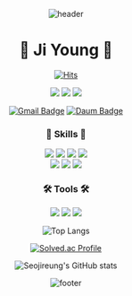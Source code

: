 <div align="center">

<!-- 타이핑 글씨 -->
<!--[![Typing SVG](https://readme-typing-svg.herokuapp.com/?color=4f4f4f&lines=Thank+you+for+visiting!&font=Caveat&size=40)](https://git.io/typing-svg)-->

<!-- header -->

<!-- upside wave -->
![header](https://capsule-render.vercel.app/api?type=waving&color=0:4c616d,40:bdc8cd,70:efe6e4,100:dfe8e8&text=&animation=fadeIn&fontSize=40&fontAlignY=50&fontAlign=67&height=150&fontColor=4c444f)

# 🌿 Ji Young 🌿

<!-- hits -->
[![Hits](https://hits.seeyoufarm.com/api/count/incr/badge.svg?url=https%3A%2F%2Fgithub.com%2Fseojireung&count_bg=%2330BE52&title_bg=%23386236&icon=github.svg&icon_color=%23E7E7E7&title=Github&edge_flat=true)](https://hits.seeyoufarm.com)

<!-- blog etc -->
<a href="https://github.com/seojireung"><img src="https://img.shields.io/badge/- seojireung-181717?style=flat-square&logo=GitHub&logoColor=white&link=https://github.com/seojireung"/></a>  <a href="https://jygarden.tistory.com/"><img src="https://img.shields.io/badge/- TechBlog-000000?style=flat-square&logo=Tistory&logoColor=white&link=https://jygarden.tistory.com/"/></a>  <a href=""><img src="https://img.shields.io/badge/- Portfolio-000000?style=flat-square&logo=Notion&logoColor=white&link="/></a>
<!-- contact -->
[![Gmail Badge](https://img.shields.io/badge/Gmail-d14836?style=flat-square&logo=Gmail&logoColor=white&link=mailto:seojy1259@gmail.com)](mailto:seojy1259@gmail.com)  [![Daum Badge](https://img.shields.io/badge/-Daum%20Mail-1186ed?style=flat-square&logo=Minutemailer&logoColor=white&link=mailto:jiyeong5599@daum.net
)](mailto:jiyeong5599@daum.net)

### 💪 Skills 💪

<img src="https://img.shields.io/badge/Java-007396?style=flat-square&logo=java&logoColor=white"/>  <img src="https://img.shields.io/badge/HTML5-E34F26?style=flat-square&logo=html5&logoColor=white"/>  <img src="https://img.shields.io/badge/CSS3-1572B6?style=flat-square&logo=css3&logoColor=white"/>  <img src="https://img.shields.io/badge/JavaScript-F7DF1E?style=flat-square&logo=JavaScript&logoColor=white"/>  
<img src="https://img.shields.io/badge/Oracle-F80000?style=flat-square&logo=Oracle&logoColor=white"/>  <img src="https://img.shields.io/badge/Spring-6DB33F?style=flat-square&logo=Spring&logoColor=white"/>  <img src="https://img.shields.io/badge/Spring Boot-6DB33F?style=flat-square&logo=Spring Boot&logoColor=white"/>

### 🛠 Tools 🛠

<img src="https://img.shields.io/badge/Eclipse%20IDE-2C2255?style=flat-square&logo=Eclipse IDE&logoColor=white"/>  <img src="https://img.shields.io/badge/Visual%20Studio%20Code-007ACC?style=flat-square&logo=Visual Studio Code&logoColor=white"/>  <img src="https://img.shields.io/badge/Sourcetree-0052CC?style=flat-square&logo=Sourcetree&logoColor=white"/>

<!-- languages -->

![Top Langs](https://github-readme-stats.vercel.app/api/top-langs/?username=seojireung&layout=compact&theme=tokyonight)</br>
<!-- 백준티어 -->
[![Solved.ac Profile](http://mazassumnida.wtf/api/v2/generate_badge?boj=seo1259)](https://solved.ac/seo1259/)
<!-- stats -->
<!--![Seojireung's GitHub stats](https://github-readme-stats.vercel.app/api?username=seojireung&show_icons=true&theme=tokyonight)-->
![Seojireung's GitHub stats](https://github-readme-stats.vercel.app/api?username=seojireung&show_icons=true&theme=tokyonight)

<!--footer-->
<!-- downside wave -->
![footer](https://capsule-render.vercel.app/api?type=waving&color=0:4c616d,40:676c75,50:b4a4aa,60:e6d4d2,70:efe6e4,100:bdc8cd&height=120&animation=fadeIn&section=footer&fontAlign=65&fontSize=40&fontColor=4c444f)

</div>
